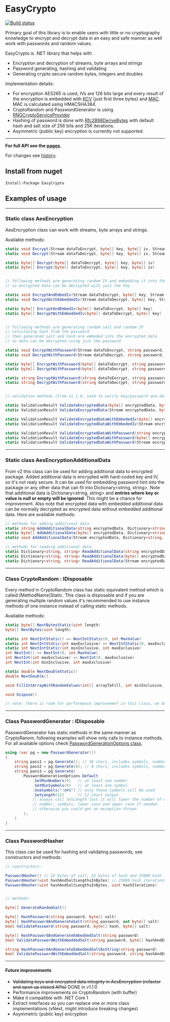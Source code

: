# EasyCrypto

[![Build status](https://ci.appveyor.com/api/projects/status/6py1gx536fn0tu2j?svg=true)](https://ci.appveyor.com/project/ProjectMona/easycrypto)

Primary goal of this library is to enable users with little or no cryptography knowledge to encrypt and decrypt data in an easy and
safe manner as well work with passwords and random values.

EasyCrypto is .NET library that helps with
- Encryption and decryption of streams, byte arrays and strings
- Password generating, hashing and validating
- Generating crypto secure random bytes, integers and doubles

Implementation details:
- For encryption AES265 is used, IVs are 128 bits large and every 
result of the encryption is embedded with [KCV](https://en.wikipedia.org/wiki/Key_checksum_value) (just first three bytes)
and [MAC](https://en.wikipedia.org/wiki/Message_authentication_code). MAC is calculated using HMACSHA384.
- CryptoRandom and PasswordGenerator is using [RNGCryptoServiceProvider](https://msdn.microsoft.com/en-us/library/system.security.cryptography.rngcryptoserviceprovider.aspx)
- Hashing of password is done with [Rfc2898DeriveBytes](msdn.microsoft.com/en-us/library/system.security.cryptography.rfc2898derivebytes.aspx)
with default hash and salt size of 256 bits and 25K iterations.
- Asymmetric (public key) encryption is currently not supported.

---

**For full API see the [pages](https://stanac.github.io/EasyCrypto/).**

For changes see [history](https://github.com/stanac/EasyCrypto/blob/master/HISTORY.md).

## Install from nuget

```
Install-Package EasyCrypto
```

## Examples of usage

---

### Static class AesEncryption

AesEncryption class can work with streams, byte arrays and strings. 

Available methods:

```cs
static void Encrypt(Stream dataToEncrypt, byte[] key, byte[] iv, Stream destination)
static void Decrypt(Stream dataToDecrypt, byte[] key, byte[] iv, Stream destination)

static byte[] Decrypt(byte[] dataToDecrypt, byte[] key, byte[] iv) 
static byte[] Encrypt(byte[] dataToEncrypt, byte[] key, byte[] iv)


// following methods are generating random IV and embedding it into the encrypted data
// so encrypted data can be decrypted with just the key

static void EncryptAndEmbedIv(Stream dataToEncrypt, byte[] key, Stream destination)
static void DecryptWithEmbeddedIv(Stream dataToDecrypt, byte[] key, Stream destination)

static byte[] EncryptAndEmbedIv(byte[] dataToEncrypt, byte[] key)
static byte[] DecryptWithEmbeddedIv(byte[] dataToDecrypt, byte[] key) 


// following methods are generating random salt and random IV
// calculating hash from the password
// then generated salt and hash are embeded into the encrypted data
// so data can be decrypted using just the password

static void EncryptWithPassword(Stream dataToEncrypt, string password, Stream destination)
static void DecryptWithPassword(Stream dataToDecrypt, string password, Stream destination)

static byte[] EncryptWithPassword(byte[] dataToEncrypt, string password)
static byte[] DecryptWithPassword(byte[] dataToDecrypt, string password)

static string EncryptWithPassword(string dataToEncrypt, string password)
static string DecryptWithPassword(string dataToDecrypt, string password)


// validation methods (from v1.1.0, used to verify key/password and data integrity):

static ValidationResult ValidateEncryptedData(byte[] encryptedData, byte[] key, byte[] iv)
static ValidationResult ValidateEncryptedData(Stream encryptedData, byte[] key, byte[] iv)

static ValidationResult ValidateEncryptedDataWithEmbededIv(byte[] encryptedData, byte[] key)
static ValidationResult ValidateEncryptedDataWithEmbededIv(Stream encryptedData, byte[] key)

static ValidationResult ValidateEncryptedDataWithPassword(string encryptedData, string password)
static ValidationResult ValidateEncryptedDataWithPassword(byte[] encryptedData, string password)
static ValidationResult ValidateEncryptedDataWithPassword(Stream encryptedData, string password)
```

---

### Static class AesEncryptionAdditionalData

From v2 this class can be used for adding additional data to encrypted package. Added additional data is
encrypted with hard-coded key and IV, so it's not realy secure. It can be used for embedding password hint
into the package or any other data that can fit into Dictionary<string, string>. Note that additional data
is Dictionary<string, string> and **entries where key or value is null or empty will be ignored**. This
might be a chance for improvement. Also note that encrypted data with embedded additional data can be
normally decrypted as encrypted data without embedded additional data. Here are available methods:

```cs
// methods for adding additional data
static string AddAdditionalData(string encryptedData, Dictionary<string, string> additionalData)
static byte[] AddAdditionalData(byte[] encryptedData, Dictionary<string, string> additionalData)
static void AddAdditionalData(Stream encryptedData, Dictionary<string, string> additionalData, Stream destination)

// methods for reading additional data
static Dictionary<string, string> ReadAdditionalData(string encryptedData)
static Dictionary<string, string> ReadAdditionalData(byte[] encryptedData) 
static Dictionary<string, string> ReadAdditionalData(Stream encryptedData)
```


---

### Class CryptoRandom : IDisposable

Every method in CryptoRandom class has static equivalent method which is called [MethodName]Static.
This class is disposable and if you are generating multiple random values it's recommended to use 
instance methods of one instance instead of calling static methods.

Available methods:

```cs
static byte[] NextBytesStatic(uint length)
byte[] NextBytes(uint length)

static int NextIntStatic() => NextIntStatic(0, int.MaxValue)
static int NextIntStatic(int maxExclusive) => NextIntStatic(0, maxExclusive)
static int NextIntStatic(int minInclusive, int maxExclusive)
int NextInt() => NextInt(0, int.MaxValue)
int NextInt(int maxExclusive) => NextInt(0, maxExclusive)
int NextInt(int minInclusive, int maxExclusive)

static double NextDoubleStatic()
double NextDouble()

void FillIntArrayWithRandomValues(int[] arrayToFill, int minInclusive, int maxExclusive)

void Dispose()

// note: there is room for performance improvement in this class, we don't use any buffer at the moment
```

---

### Class PasswordGenerator : IDisposable

PasswordGenerator has static methods in the same manner as CryptoRanom, following examples will
show only calls to instance methods. For all available options check [PasswordGenerationOptions class](https://stanac.github.io/EasyCrypto/EasyCrypto/PasswordGenerationOptions.htm).

```cs
using (var pg = new PasswordGenerator())
{
    string pass1 = pg.Generate(); // 16 chars, includes symbols, numbers, lower and upper case letters
    string pass2 = pg.Generate(8); // 8 chars, includes symbols, numbers, lower and upper case letters
    string pass3 = pg.Generate(
        PasswordGenerationOptions.Default
            .SetMinNumbers(4)   // at least one number
            .SetMinSymbols(4)   // at least one symbol
            .UseSymbols("!@#$") // only those symbols will be used
            .SetLength(12)      // 12 chars output
            // always call SetLength last it will lower the number of min values for 
            // number, symbols, lower case and upper case if needed
            // otherwise you could get an exception thrown
        );
    )
}
```

---

### Class PasswordHasher
This class can be used for hashing and validating passwords, see constructors and methods:
```cs
// constructors:

PasswordHasher() // 32 bytes of salt, 32 bytes of hash and 25000 hash iterations
PasswordHasher(uint hashAndSaltLengthsInBytes) // 25000 hash iterations
PasswordHasher(uint hashAndSaltLengthsInBytes, uint hashIterations)


// methods:

byte[] GenerateRandomSalt()

byte[] HashPassword(string password, byte[] salt)
byte[] HashPasswordAndGenerateSalt(string password, out byte[] salt)
bool ValidatePassword(string password, byte[] hash, byte[] salt)

byte[] HashPasswordAndGenerateEmbeddedSalt(string password)
bool ValidatePasswordWithEmbeddedSalt(string password, byte[] hashAndEmbeddedSalt)

string HashPasswordAndGenerateEmbeddedSaltAsString(string password)
bool ValidatePasswordWithEmbeddedSalt(string password, string hashAndEmbeddedSalt)
```

---

#### Future improvements
- ~~Validating keys and encrypted data integrity in AesEncryption (refactor and open up closed APIs)~~ DONE in v1.1.0
- Performance improvements on CryptoRandom (with buffer)
- Make it compatible with .NET Core 1
- Extract interfaces so you can replace one or more class implementations (vNext, might introduce breaking changes)
- Asymmetric (public key) encryption 